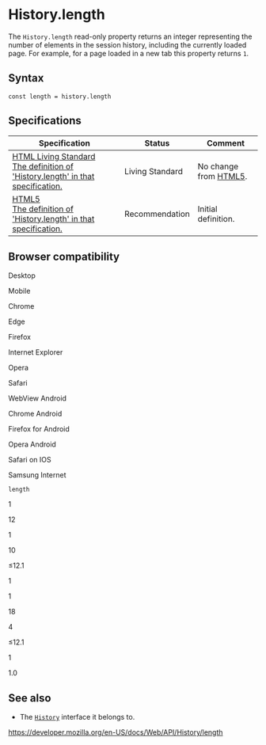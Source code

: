 History.length
==============

The `History.length` read-only property returns an integer representing the number of elements in the session history, including the currently loaded page. For example, for a page loaded in a new tab this property returns `1`.

Syntax
------

    const length = history.length

Specifications
--------------

<table><thead><tr class="header"><th>Specification</th><th>Status</th><th>Comment</th></tr></thead><tbody><tr class="odd"><td><a href="https://html.spec.whatwg.org/multipage/history.html#dom-history-length">HTML Living Standard<br />
<span class="small">The definition of 'History.length' in that specification.</span></a></td><td><span class="spec-living">Living Standard</span></td><td>No change from <a href="https://www.w3.org/TR/html52/">HTML5</a>.</td></tr><tr class="even"><td><a href="https://www.w3.org/TR/html52/browsers.html#dom-history-length">HTML5<br />
<span class="small">The definition of 'History.length' in that specification.</span></a></td><td><span class="spec-rec">Recommendation</span></td><td>Initial definition.</td></tr></tbody></table>

Browser compatibility
---------------------

Desktop

Mobile

Chrome

Edge

Firefox

Internet Explorer

Opera

Safari

WebView Android

Chrome Android

Firefox for Android

Opera Android

Safari on IOS

Samsung Internet

`length`

1

12

1

10

≤12.1

1

1

18

4

≤12.1

1

1.0

See also
--------

-   The [`History`](../history) interface it belongs to.

<a href="https://developer.mozilla.org/en-US/docs/Web/API/History/length" class="_attribution-link">https://developer.mozilla.org/en-US/docs/Web/API/History/length</a>
